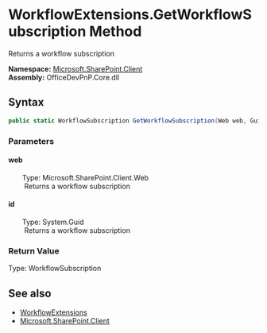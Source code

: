 # WorkflowExtensions.GetWorkflowSubscription Method  
 Returns a workflow subscription   

**Namespace:** [Microsoft.SharePoint.Client](Microsoft.SharePoint.Client.md)  
**Assembly:** OfficeDevPnP.Core.dll  
## Syntax
```C#
public static WorkflowSubscription GetWorkflowSubscription(Web web, Guid id)
```
### Parameters
#### web  
&emsp;&emsp;Type: Microsoft.SharePoint.Client.Web  
&emsp;&emsp; Returns a workflow subscription   

  

#### id  
&emsp;&emsp;Type: System.Guid  
&emsp;&emsp; Returns a workflow subscription   

  

### Return Value
Type: WorkflowSubscription  
  


## See also
- [WorkflowExtensions](Microsoft.SharePoint.Client.WorkflowExtensions.md) 
- [Microsoft.SharePoint.Client](Microsoft.SharePoint.Client.md) 
